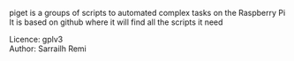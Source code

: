 piget is a groups of scripts to automated complex tasks on the Raspberry Pi   
It is based on github where it will find all the scripts it need

Licence: gplv3    
Author: Sarrailh Remi   

